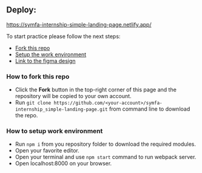 ## Deploy:

https://symfa-internship-simple-landing-page.netlify.app/

To start practice please follow the next steps:

- [Fork this repo](#how-to-fork-this-repo)
- [Setup the work environment](#how-to-setup-work-environment)
- [Link to the figma design](https://www.figma.com/file/eyKufKLgFHhQX8WlIheahk/CustDev?node-id=0%3A1&t=yIt3VU6aV1qe1oNJ-0)

### How to fork this repo

- Click the **Fork** button in the top-right corner of this page and the repository will be copied to your own account.
- Run `git clone https://github.com/<your-account>/symfa-internship_simple-landing-page.git` from command line to download the repo.

### How to setup work environment

- Run `npm i` from you repository folder to download the required modules.
- Open your favorite editor.
- Open your terminal and use `npm start` command to run webpack server.
- Open localhost:8000 on your browser.
